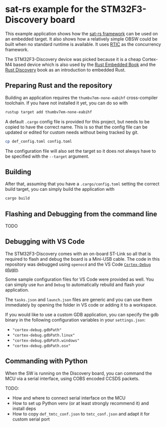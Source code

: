 sat-rs example for the STM32F3-Discovery board
=======

This example application shows how the [sat-rs framework](https://egit.irs.uni-stuttgart.de/rust/satrs-launchpad)
can be used on an embedded target. It also shows how a relatively simple OBSW could be built when no
standard runtime is available. It uses [RTIC](https://rtic.rs/1/book/en/) as the concurrency
framework.

The STM32F3-Discovery device was picked because it is a cheap Cortex-M4 based device which is also
used by the [Rust Embedded Book](https://docs.rust-embedded.org/book/intro/hardware.html) and the
[Rust Discovery](https://docs.rust-embedded.org/discovery/f3discovery/) book as an introduction
to embedded Rust.

## Preparing Rust and the repository

Building an application requires the `thumbv7em-none-eabihf` cross-compiler toolchain.
If you have not installed it yet, you can do so with

```sh
rustup target add thumbv7em-none-eabihf
```

A default `.cargo` config file is provided for this project, but needs to be copied to have
the correct name. This is so that the config file can be updated or edited for custom needs
without being tracked by git.

```sh
cp def_config.toml config.toml
```

The configuration file will also set the target so it does not always have to be specified with
the `--target` argument.

## Building

After that, assuming that you have a `.cargo/config.toml` setting the correct build target,
you can simply build the application with

```sh
cargo build
```

## Flashing and Debugging from the command line

TODO

## Debugging with VS Code

The STM32F3-Discovery comes with an on-board ST-Link so all that is required to flash and debug
the board is a Mini-USB cable. The code in this repository was debugged using `openocd`
and the VS Code [`Cortex-Debug` plugin](https://marketplace.visualstudio.com/items?itemName=marus25.cortex-debug).

Some sample configuration files for VS Code were provided as well. You can simply use `Run` and `Debug`
to automatically rebuild and flash your application.

The `tasks.json` and `launch.json` files are generic and you can use them immediately by opening
the folder in VS code or adding it to a workspace.

If you would like to use a custom GDB application, you can specify the gdb binary in the following
configuration variables in your `settings.json`:

- `"cortex-debug.gdbPath"`
- `"cortex-debug.gdbPath.linux"`
- `"cortex-debug.gdbPath.windows"`
- `"cortex-debug.gdbPath.osx"`

## Commanding with Python

When the SW is running on the Discovery board, you can command the MCU via a serial interface,
using COBS encoded CCSDS packets.
 
TODO:
  - How and where to connect serial interface on the MCU
  - How to set up Python venv (or at least strongly recommend it) and install deps
  - How to copy `def_tmtc_conf.json` to `tmtc_conf.json` and adapt it for custom serial port

